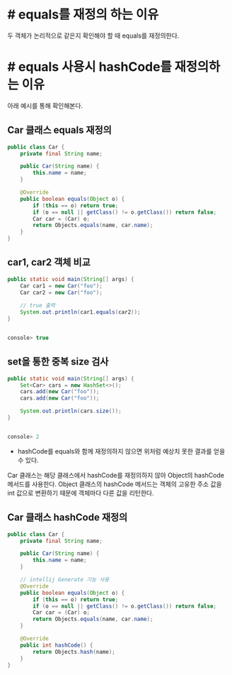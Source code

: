 # # equals를 재정의 하는 이유
두 객체가 논리적으로 같은지 확인해야 할 때 equals를 재정의한다.

# # equals 사용시 hashCode를 재정의하는 이유
아래 예시를 통해 확인해본다. 

## Car 클래스 equals 재정의

```java
public class Car {
    private final String name;

    public Car(String name) {
        this.name = name;
    }

    @Override
    public boolean equals(Object o) {
        if (this == o) return true;
        if (o == null || getClass() != o.getClass()) return false;
        Car car = (Car) o;
        return Objects.equals(name, car.name);
    }
}
```

## car1, car2 객체 비교
```java
public static void main(String[] args) {
    Car car1 = new Car("foo");
    Car car2 = new Car("foo");
    
    // true 출력
    System.out.println(car1.equals(car2));
}


console> true
```

## set을 통한 중복 size 검사
```java
public static void main(String[] args) {
    Set<Car> cars = new HashSet<>();
    cars.add(new Car("foo"));
    cars.add(new Car("foo"));

    System.out.println(cars.size());
}


console> 2
```
* hashCode를 equals와 함께 재정의하지 않으면 위처럼 예상치 못한 결과를 얻을 수 있다.

Car 클래스는 해당 클래스에서 hashCode를 재정의하지 않아 Object의 hashCode 메서드를 사용한다. Object 클래스의 hashCode 메서드는 객체의 고유한 주소 값을 int 값으로 변환하기 때문에 객체마다 다른 값을 리턴한다.


## Car 클래스 hashCode 재정의
```java
public class Car {
    private final String name;

    public Car(String name) {
        this.name = name;
    }

    // intellij Generate 기능 사용
    @Override
    public boolean equals(Object o) {
        if (this == o) return true;
        if (o == null || getClass() != o.getClass()) return false;
        Car car = (Car) o;
        return Objects.equals(name, car.name);
    }

    @Override
    public int hashCode() {
        return Objects.hash(name);
    }
}
```
